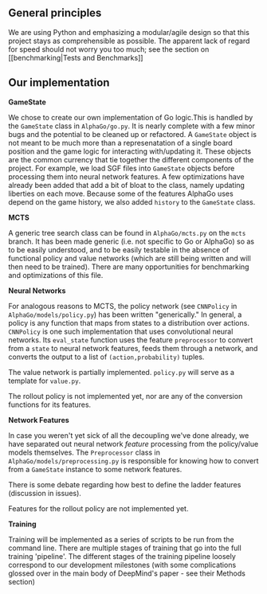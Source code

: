 ## General principles

We are using Python and emphasizing a modular/agile design so that this project stays as comprehensible as possible. The apparent lack of regard for speed should not worry you too much; see the section on [[benchmarking|Tests and Benchmarks]]

## Our implementation

__GameState__

We chose to create our own implementation of Go logic.This is handled by the `GameState` class in `AlphaGo/go.py`. It is nearly complete with a few minor bugs and the potential to be cleaned up or refactored. A `GameState` object is not meant to be much more than a represenatation of a single board position and the game logic for interacting with/updating it. These objects are the common currency that tie together the different components of the project. For example, we load SGF files into `GameState` objects before processing them into neural network features. A few optimizations have already been added that add a bit of bloat to the class, namely updating liberties on each move. Because some of the features AlphaGo uses depend on the game history, we also added `history` to the `GameState` class.

__MCTS__

A generic tree search class can be found in `AlphaGo/mcts.py` on the `mcts` branch. It has been made generic (i.e. not specific to Go or AlphaGo) so as to be easily understood, and to be easily testable in the absence of functional policy and value networks (which are still being written and will then need to be trained). There are many opportunities for benchmarking and optimizations of this file.

__Neural Networks__

For analogous reasons to MCTS, the policy network (see `CNNPolicy` in `AlphaGo/models/policy.py`) has been written "generically." In general, a policy is any function that maps from states to a distribution over actions. `CNNPolicy` is one such implementation that uses convolutional neural networks. Its `eval_state` function uses the feature `preprocessor` to convert from a `state` to neural network features, feeds them through a network, and converts the output to a list of `(action,probability)` tuples.

The value network is partially implemented. `policy.py` will serve as a template for `value.py`.

The rollout policy is not implemented yet, nor are any of the conversion functions for its features.

__Network Features__

In case you weren't yet sick of all the decoupling we've done already, we have separated out neural network _feature_ processing from the policy/value models themselves. The `Preprocessor` class in `AlphaGo/models/preprocessing.py` is responsible for knowing how to convert from a `GameState` instance to some network features.

There is some debate regarding how best to define the ladder features (discussion in issues).

Features for the rollout policy are not implemented yet.

__Training__

Training will be implemented as a series of scripts to be run from the command line. There are multiple stages of training that go into the full training 'pipeline'. The different stages of the training pipeline loosely correspond to our development milestones (with some complications glossed over in the main body of DeepMind's paper - see their Methods section)